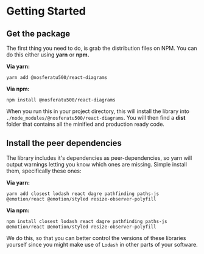 # Getting Started

## Get the package

The first thing you need to do, is grab the distribution files on NPM. You can do this either using **yarn** or **npm.**

**Via yarn:**

```text
yarn add @nosferatu500/react-diagrams
```

**Via npm:**

```text
npm install @nosferatu500/react-diagrams
```

When you run this in your project directory, this will install the library into `./node_modules/@nosferatu500/react-diagrams`. You will then find a **dist** folder that contains all the minified and production ready code.

## Install the peer dependencies

The library includes it's dependencies as peer-dependencies, so yarn will output warnings letting you know which ones are missing. Simple install them, specifically these ones:

**Via yarn:**

```text
yarn add closest lodash react dagre pathfinding paths-js @emotion/react @emotion/styled resize-observer-polyfill
```

**Via npm:**

```text
npm install closest lodash react dagre pathfinding paths-js @emotion/react @emotion/styled resize-observer-polyfill
```

We do this, so that you can better control the versions of these libraries yourself since you might make use of `Lodash` in other parts of your software.




